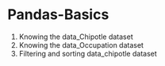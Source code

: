# Pandas-Basics
1) Knowing the data_Chipotle dataset
2) Knowing the data_Occupation dataset
3) Filtering and sorting data_chipotle dataset
